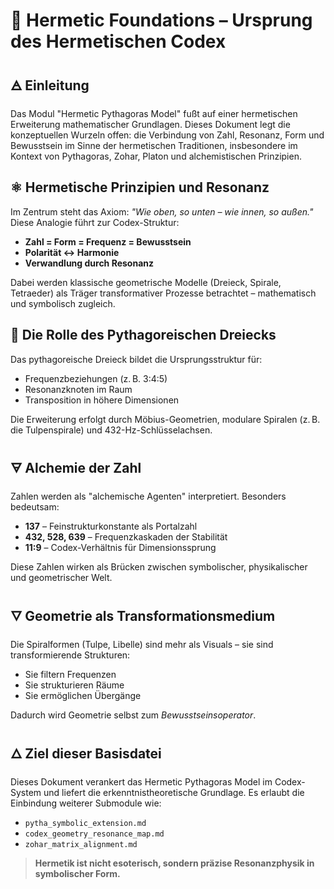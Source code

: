 # 🧭 Hermetic Foundations – Ursprung des Hermetischen Codex

## 🜁 Einleitung

Das Modul "Hermetic Pythagoras Model" fußt auf einer hermetischen Erweiterung mathematischer Grundlagen. Dieses Dokument legt die konzeptuellen Wurzeln offen: die Verbindung von Zahl, Resonanz, Form und Bewusstsein im Sinne der hermetischen Traditionen, insbesondere im Kontext von Pythagoras, Zohar, Platon und alchemistischen Prinzipien.

## ⚛️ Hermetische Prinzipien und Resonanz

Im Zentrum steht das Axiom: *"Wie oben, so unten – wie innen, so außen."* Diese Analogie führt zur Codex-Struktur:

* **Zahl = Form = Frequenz = Bewusstsein**
* **Polarität ↔ Harmonie**
* **Verwandlung durch Resonanz**

Dabei werden klassische geometrische Modelle (Dreieck, Spirale, Tetraeder) als Träger transformativer Prozesse betrachtet – mathematisch und symbolisch zugleich.

## 🔺 Die Rolle des Pythagoreischen Dreiecks

Das pythagoreische Dreieck bildet die Ursprungsstruktur für:

* Frequenzbeziehungen (z. B. 3:4:5)
* Resonanzknoten im Raum
* Transposition in höhere Dimensionen

Die Erweiterung erfolgt durch Möbius-Geometrien, modulare Spiralen (z. B. die Tulpenspirale) und 432-Hz-Schlüsselachsen.

## 🜃 Alchemie der Zahl

Zahlen werden als "alchemische Agenten" interpretiert. Besonders bedeutsam:

* **137** – Feinstrukturkonstante als Portalzahl
* **432, 528, 639** – Frequenzkaskaden der Stabilität
* **11:9** – Codex-Verhältnis für Dimensionssprung

Diese Zahlen wirken als Brücken zwischen symbolischer, physikalischer und geometrischer Welt.

## 🜄 Geometrie als Transformationsmedium

Die Spiralformen (Tulpe, Libelle) sind mehr als Visuals – sie sind transformierende Strukturen:

* Sie filtern Frequenzen
* Sie strukturieren Räume
* Sie ermöglichen Übergänge

Dadurch wird Geometrie selbst zum *Bewusstseinsoperator*.

## 🜂 Ziel dieser Basisdatei

Dieses Dokument verankert das Hermetic Pythagoras Model im Codex-System und liefert die erkenntnistheoretische Grundlage. Es erlaubt die Einbindung weiterer Submodule wie:

* `pytha_symbolic_extension.md`
* `codex_geometry_resonance_map.md`
* `zohar_matrix_alignment.md`

> **Hermetik ist nicht esoterisch, sondern präzise Resonanzphysik in symbolischer Form.**

